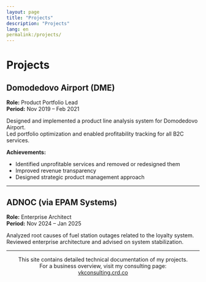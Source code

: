 ```yaml
---
layout: page
title: "Projects"
description: "Projects"
lang: en
permalink:/projects/
---
```


# Projects

## Domodedovo Airport (DME)

**Role:** Product Portfolio Lead  
**Period:** Nov 2019 – Feb 2021  

Designed and implemented a product line analysis system for Domodedovo Airport.  
Led portfolio optimization and enabled profitability tracking for all B2C services.

**Achievements:**
- Identified unprofitable services and removed or redesigned them
- Improved revenue transparency
- Designed strategic product management approach

---

## ADNOC (via EPAM Systems)

**Role:** Enterprise Architect  
**Period:** Nov 2024 – Jan 2025  

Analyzed root causes of fuel station outages related to the loyalty system.  
Reviewed enterprise architecture and advised on system stabilization.

<hr>

<p align="center" style="font-size: 14px;">
  This site contains detailed technical documentation of my projects.<br>
  For a business overview, visit my consulting page:<br>
  <a href="https://vkconsulting.crd.co/" target="_blank">vkconsulting.crd.co</a>
</p>
